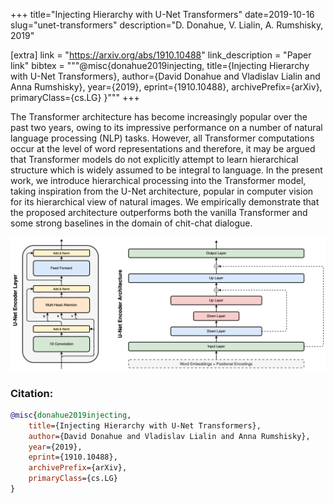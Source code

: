 +++
title="Injecting Hierarchy with U-Net Transformers"
date=2019-10-16
slug="unet-transformers"
description="D. Donahue, V. Lialin, A. Rumshisky, 2019"

[extra]
link = "https://arxiv.org/abs/1910.10488"
link_description = "Paper link"
bibtex = """@misc{donahue2019injecting,
    title={Injecting Hierarchy with U-Net Transformers},
    author={David Donahue and Vladislav Lialin and Anna Rumshisky},
    year={2019},
    eprint={1910.10488},
    archivePrefix={arXiv},
    primaryClass={cs.LG}
}"""
+++

The Transformer architecture has become increasingly popular over the past two years, owing to its impressive performance on a number of natural language processing (NLP) tasks. However, all Transformer computations occur at the level of word representations and therefore, it may be argued that Transformer models do not explicitly attempt to learn hierarchical structure which is widely assumed to be integral to language. In the present work, we introduce hierarchical processing into the Transformer model, taking inspiration from the U-Net architecture, popular in computer vision for its hierarchical view of natural images. We empirically demonstrate that the proposed architecture outperforms both the vanilla Transformer and some strong baselines in the domain of chit-chat dialogue.

<!-- more -->

![UNet Transformer network architecture](unet.png)

### Citation:
```bibtex
@misc{donahue2019injecting,
    title={Injecting Hierarchy with U-Net Transformers},
    author={David Donahue and Vladislav Lialin and Anna Rumshisky},
    year={2019},
    eprint={1910.10488},
    archivePrefix={arXiv},
    primaryClass={cs.LG}
}
```
